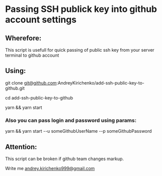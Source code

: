 # Passing SSH publick key into github account settings
## Wherefore:
This script is usefull for quick passing of public ssh key from your server terminal to github account
## Using:
git clone git@github.com:AndreyKirichenko/add-ssh-public-key-to-github.git

cd add-ssh-public-key-to-github

yarn && yarn start
### Also you can pass login and password using params:
yarn && yarn start --u someGithubUserName --p someGithubPassword
## Attention:
This script can be broken if github team changes markup. 

Write me andrey.kirichenko999@gmail.com
